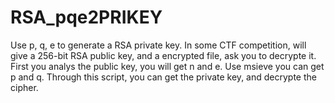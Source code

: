 # RSA_pqe2PRIKEY
Use p, q, e to generate a RSA private key.
In some CTF competition, will give a 256-bit RSA public key, and a encrypted file, ask you to decrypte it.
First you analys the public key, you will get n and e.
Use msieve you can get p and q.
Through this script, you can get the private key, and decrypte the cipher.
